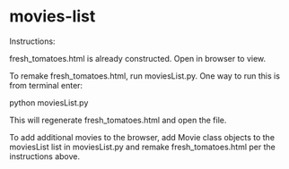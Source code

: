 # movies-list

Instructions:

fresh_tomatoes.html is already constructed.
Open in browser to view.

To remake fresh_tomatoes.html, run moviesList.py.
One way to run this is from terminal enter:

python moviesList.py

This will regenerate fresh_tomatoes.html and open
the file.

To add additional movies to the browser, add
Movie class objects to the moviesList list in
moviesList.py and remake fresh_tomatoes.html
per the instructions above.